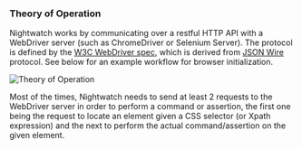 ### Theory of Operation

Nightwatch works by communicating over a restful HTTP API with a WebDriver server (such as ChromeDriver or Selenium Server). The protocol is defined by the [W3C WebDriver spec](https://www.w3.org/TR/webdriver/), which is derived from [JSON Wire](https://github.com/SeleniumHQ/selenium/wiki/JsonWireProtocol) protocol. See below for an example workflow for browser initialization.

![Theory of Operation](http://nightwatchjs.org/img/operation.png)

Most of the times, Nightwatch needs to send at least 2 requests to the WebDriver server in order to perform a command or assertion, the first one being the request to locate an element given a CSS selector (or Xpath expression) and the next to perform the actual command/assertion on the given element.
